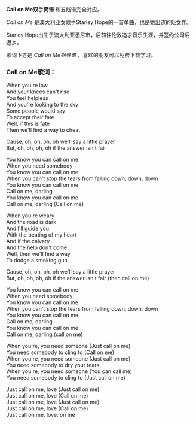 

**Call on Me双手简谱** 和五线谱完全对应。

_Call on Me_ 是澳大利亚女歌手Starley Hope的一首单曲，也是她出道的处女作。

Starley Hope出生于澳大利亚悉尼市，后前往伦敦追求音乐生涯，并签约公司后返乡。

歌词下方是 _Call on Me钢琴谱_ ，喜欢的朋友可以免费下载学习。

### Call on Me歌词：

When you're low  
And your knees can't rise  
You feel helpless  
And you're looking to the sky  
Some people would say  
To accept their fate  
Well, if this is fate  
Then we'll find a way to cheat

Cause, oh, oh, oh, oh we'll say a little prayer  
But, oh, oh, oh, oh if the answer isn't fair

You know you can call on me  
When you need somebody  
You know you can call on me  
When you can't stop the tears from falling down, down, down  
You know you can call on me  
Call on me, darling  
You know you can call on me  
Call on me, darling (Call on me)

When you're weary  
And the road is dark  
And I'll guide you  
With the beating of my heart  
And if the calvary  
And the help don't come  
Well, then we'll find a way  
To dodge a smoking gun

Cause, oh, oh, oh, oh we'll say a little prayer  
But, oh, oh, oh, oh if the answer isn't fair (then call on me)

You know you can call on me  
When you need somebody  
You know you can call on me  
When you can't stop the tears from falling down, down, down  
You know you can call on me  
Call on me, darling  
You know you can call on me  
Call on me, darling (call on me)

When you're, you need someone (Just call on me)  
You need somebody to cling to (Call on me)  
When you're, you need someone (Just call on me)  
You need somebody to dry your tears  
When you're, you need someone (You can call me)  
You need somebody to cling to (Just call on me)

Just call on me, love (Just call on me)  
Just call on me, love (Call on me)  
Just call on me, love (Just call on me)  
Just call on me, love (Call on me)  
Just call on me, love, on me

